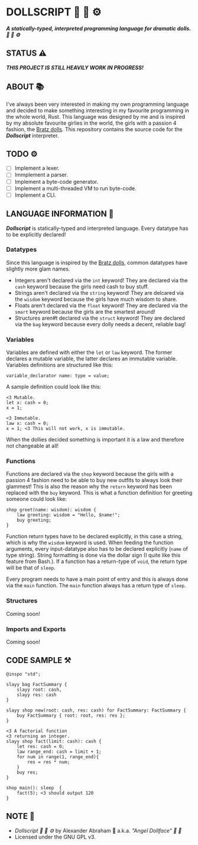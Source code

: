 # DOLLSCRIPT :dolls: :ribbon: :gear:

***A statically-typed, interpreted programming language for dramatic dolls. :dolls: :ribbon: :gear:***

## STATUS :warning:

***THIS PROJECT IS STILL HEAVILY WORK IN PROGRESS!***

## ABOUT :books:

I've always been very interested in making my own programming language and decided to make something interesting in my favourite programming in the whole world, Rust. This language was designed by me and is inspired by my absolute favourite girlies in the world, the girls with a passion 4 fashion, the [Bratz dolls](https://bratz.com). This repository contains the source code for the ***Dollscript*** interpreter.

## TODO :gear:

- [ ] Implement a lexer.
- [ ] Immplement a parser.
- [ ] Implement a byte-code generator.
- [ ] Implement a multi-threaded VM to run byte-code.
- [ ] Implement a CLI.

## LANGUAGE INFORMATION :book:

***Dollscript*** is statically-typed and interpreted language. Every datatype has to be explicitly declared!

### Datatypes

Since this language is inspired by the [Bratz dolls](https://www.bratz.com/), common datatypes have slightly more glam names.

- Integers aren't declared via the `int` keyword! They are declared via the `cash` keyword because the girls need cash to buy stuff.
- Strings aren't declared via the `string` keyword! They are delcared via the `wisdom` keyword because the girls have much wisdom to share.
- Floats aren't declared via the `float` keyword! They are declared via the `smart` keyword because the girls are the smartest around!
- Structures aren#t declared via the `struct` keyword! They are declared via the `bag` keyword because every dolly needs a decent, reliable bag!

### Variables

Variables are defined with either the `let` or `law` keyword. The former declares a mutable variable, the latter declares an immutable variable. Variables definitions are structured like this:

```Text
variable_declarator name: type = value;
```

A sample definition could look like this:

```Text
<3 Mutable.
let x: cash = 0;
x = 1;

<3 Immutable.
law x: cash = 0;
x = 1; <3 This will not work, x is immutable.
```

When the dollies decided something is important it is a law and therefore not changeable at all!

### Functions

Functions are declared via the `shop` keyword because the girls with a passion 4 fashion need to be able to buy new outfits to always look their glammest! This is also the reason why the `return` keyword has been replaced with the `buy` keyword. This is what a function definition for greeting someone could look like:

```Text
shop greet(name: wisdom): wisdom {
    law greeting: wisdom = "Hello, $name!";
    buy greeting;
}
```

Function return types have to be declared explicitly, in this case a string, which is why the `wisdom` keyword is used. When feeding the function arguments, every input-datatype also has to be declared explicitly (`name` of type string). String formatting is done via the dollar sign (I quite like this feature from Bash.). If a function has a return-type of `void`, the return type will be that of `sleep`.

Every program needs to have a main point of entry and this is always done via the `main` function. The `main` function always has a return type of `sleep`.

### Structures

Coming soon!

### Imports and Exports

Coming soon!

## CODE SAMPLE :hammer_and_pick:

```Text
@inspo "std";

slayy bag FactSummary {
    slayy root: cash,
    slayy res: cash
}

slayy shop new(root: cash, res: cash) for FactSummary: FactSummary {
    buy FactSummary { root: root, res: res };
}

<3 A factorial function
<3 returning an integer.
slayy shop fact(limit: cash): cash {
    let res: cash = 0;
    law range_end: cash = limit + 1;
    for num in range(1, range_end){
        res = res * num;
    }
    buy res;
}

shop main(): sleep  {
    fact(5); <3 should output 120
}
```

## NOTE :scroll:

- *Dollscript :dolls: :ribbon: :gear:* by Alexander Abraham :black_heart: a.k.a. *"Angel Dollface" :dolls: :ribbon:*
- Licensed under the GNU GPL v3.
